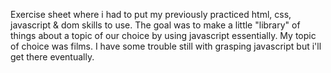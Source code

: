 Exercise sheet where i had to put my previously practiced html, css, javascript & dom skills to use. The goal was to make a little "library" of things about a topic of our choice by using javascript essentially. My topic of choice was films. I have some trouble still with grasping javascript but i'll get there eventually. 